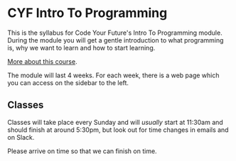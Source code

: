 # CYF Intro To Programming

This is the syllabus for Code Your Future's Intro To Programming module. During the module you will get a gentle introduction to what programming is, why we want to learn and how to start learning.

[More about this course](about-this-course.md).

The module will last 4 weeks. For each week, there is a web page which you can access on the sidebar to the left.

## Classes

Classes will take place every Sunday and will *usually* start at 11:30am and should finish at around 5:30pm, but look out for time changes in emails and on Slack.

Please arrive on time so that we can finish on time.
